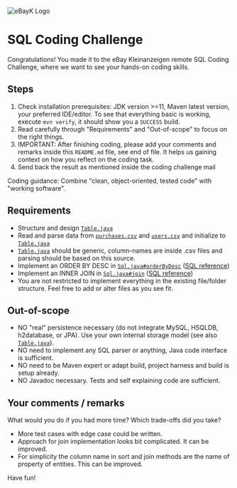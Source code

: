 
![eBayK Logo](https://www.ebay-kleinanzeigen.de/static/img/common/logo/logo-ebayk-402x80.png)
# SQL Coding Challenge

Congratulations! You made it to the eBay Kleinanzeigen remote SQL Coding Challenge, where we want to see your hands-on coding skills.


## Steps

1. Check installation prerequisites: JDK version >=11, Maven latest version, your preferred IDE/editor. To see that everything basic is working, execute `mvn verify`, it should show you a `SUCCESS` build.
2. Read carefully through "Requirements" and "Out-of-scope" to focus on the right things.
3. IMPORTANT: After finishing coding, please add your comments and remarks inside this `README.md` file, see end of file. It helps us gaining context on how you reflect on the coding task.
4. Send back the result as mentioned inside the coding challenge mail

Coding guidance: Combine "clean, object-oriented, tested code" with "working software".


##  Requirements

* Structure and design [`Table.java`](/src/main/java/exercise/Table.java)
* Read and parse data from [`purchases.csv`](/src/main/resources/purchases.csv) and [`users.csv`](/src/main/resources/users.csv) and initialize to [`Table.java`](/src/main/java/exercise/Table.java)
* [`Table.java`](/src/main/java/exercise/Table.java) should be generic, column-names are inside .csv files and parsing should be based on this source.
* Implement an ORDER BY DESC in [`Sql.java#orderByDesc`](/src/main/java/exercise/Sql.java) ([SQL reference]( http://www.w3schools.com/sql/sql_orderby.asp))
* Implement an INNER JOIN in [`Sql.java#join`](/src/main/java/exercise/Sql.java) ([SQL reference]( https://www.w3schools.com/sql/sql_join.asp))
* You are not restricted to implement everything in the existing file/folder structure. Feel free to add or alter files as you see fit.


## Out-of-scope

* NO "real" persistence necessary (do not integrate MySQL, HSQLDB, h2database, or JPA). Use your own internal storage model (see also [`Table.java`](/src/main/java/exercise/Table.java)).
* NO need to implement any SQL parser or anything, Java code interface is sufficient.
* NO need to be Maven expert or adapt build, project harness and build is setup already.
* NO Javadoc necessary. Tests and self explaining code are sufficient.


## Your comments / remarks

What would you do if you had more time? Which trade-offs did you take?

* More test cases with edge case could be written. 
* Approach for join implementation looks bit complicated. It can be improved.
* For simplicity the column name in sort and join methods are the name of property of entities. This can be improved.


Have fun!
